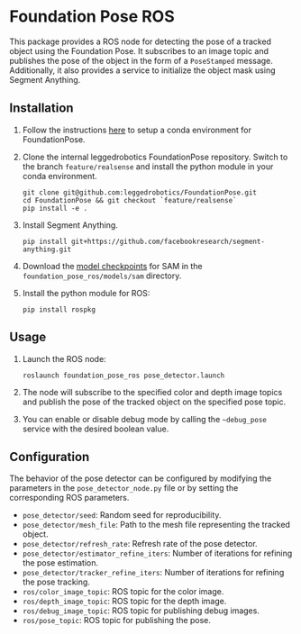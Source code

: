 # Foundation Pose ROS

This package provides a ROS node for detecting the pose of a tracked object using the Foundation Pose. It subscribes to an image topic and publishes the pose of the object in the form of a `PoseStamped` message. Additionally, it also provides a service to initialize the object mask using Segment Anything.

## Installation

1. Follow the instructions [here](https://github.com/leggedrobotics/FoundationPose/tree/feature/realsense?tab=readme-ov-file#env-setup-option-2-conda-experimental) to setup a conda environment for FoundationPose.

2. Clone the internal leggedrobotics FoundationPose repository. Switch to the branch `feature/realsense` and install the python module in your conda environment.

    ```
    git clone git@github.com:leggedrobotics/FoundationPose.git
    cd FoundationPose && git checkout `feature/realsense`
    pip install -e .
    ```
3. Install Segment Anything.

    ```
    pip install git+https://github.com/facebookresearch/segment-anything.git
    ```

4. Download the [model checkpoints](https://dl.fbaipublicfiles.com/segment_anything/sam_vit_h_4b8939.pth) for SAM in the `foundation_pose_ros/models/sam` directory.

5. Install the python module for ROS:
    ```
    pip install rospkg
    ```

## Usage

1. Launch the ROS node:

    ```
    roslaunch foundation_pose_ros pose_detector.launch
    ```

2. The node will subscribe to the specified color and depth image topics and publish the pose of the tracked object on the specified pose topic.

3. You can enable or disable debug mode by calling the `~debug_pose` service with the desired boolean value.

## Configuration

The behavior of the pose detector can be configured by modifying the parameters in the `pose_detector_node.py` file or by setting the corresponding ROS parameters.

- `pose_detector/seed`: Random seed for reproducibility.
- `pose_detector/mesh_file`: Path to the mesh file representing the tracked object.
- `pose_detector/refresh_rate`: Refresh rate of the pose detector.
- `pose_detector/estimator_refine_iters`: Number of iterations for refining the pose estimation.
- `pose_detector/tracker_refine_iters`: Number of iterations for refining the pose tracking.
- `ros/color_image_topic`: ROS topic for the color image.
- `ros/depth_image_topic`: ROS topic for the depth image.
- `ros/debug_image_topic`: ROS topic for publishing debug images.
- `ros/pose_topic`: ROS topic for publishing the pose.
